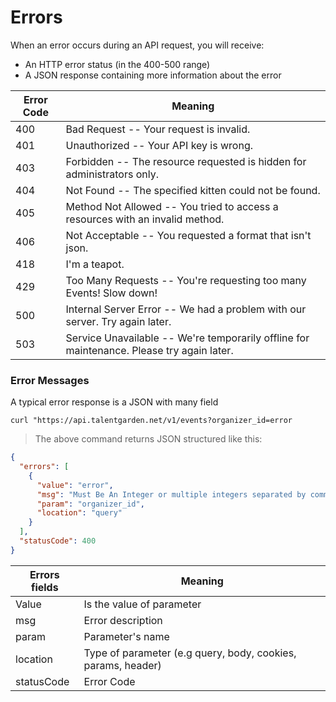 # Errors

When an error occurs during an API request, you will receive:

- An HTTP error status (in the 400-500 range)
- A JSON response containing more information about the error

Error Code | Meaning
---------- | -------
400 | Bad Request -- Your request is invalid.
401 | Unauthorized -- Your API key is wrong.
403 | Forbidden -- The resource requested is hidden for administrators only.
404 | Not Found -- The specified kitten could not be found.
405 | Method Not Allowed -- You tried to access a resources with an invalid method.
406 | Not Acceptable -- You requested a format that isn't json.
418 | I'm a teapot.
429 | Too Many Requests -- You're requesting too many Events! Slow down!
500 | Internal Server Error -- We had a problem with our server. Try again later.
503 | Service Unavailable -- We're temporarily offline for maintenance. Please try again later.

### Error Messages
A typical error response is a JSON with many field

```shell
curl "https://api.talentgarden.net/v1/events?organizer_id=error
```
> The above command returns JSON structured like this:

```json
{
  "errors": [
    {
      "value": "error",
      "msg": "Must Be An Integer or multiple integers separated by comma",
      "param": "organizer_id",
      "location": "query"
    }
  ],
  "statusCode": 400
}
```




Errors fields | Meaning
---------- | ---------
Value | Is the value of parameter
msg | Error description
param |  Parameter's name
location | Type of parameter (e.g query, body, cookies, params, header)
statusCode | Error Code
